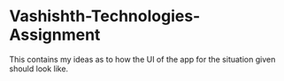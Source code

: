 # Vashishth-Technologies-Assignment
This contains my ideas as to how the UI of the app for the situation given should look like.
